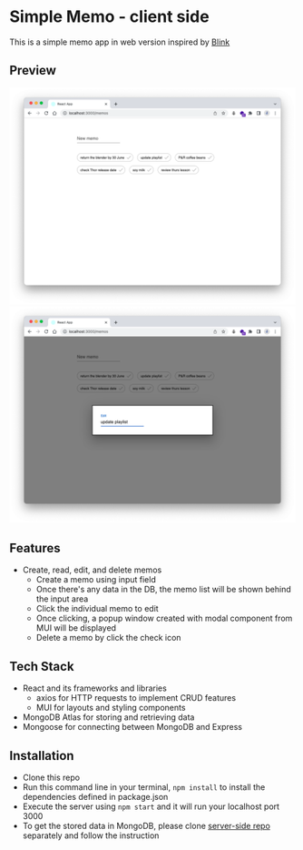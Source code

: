 # Simple Memo - client side

This is a simple memo app in web version inspired by [Blink](https://apps.apple.com/us/app/blink-quick-memo-widget/id1182856129)

## Preview

![](./asset/simple_client.png)
![](./asset/simple_client_edit.png)

## Features

- Create, read, edit, and delete memos
  - Create a memo using input field
  - Once there's any data in the DB, the memo list will be shown behind the input area
  - Click the individual memo to edit
  - Once clicking, a popup window created with modal component from MUI will be displayed
  - Delete a memo by click the check icon

## Tech Stack

- React and its frameworks and libraries
  - axios for HTTP requests to implement CRUD features
  - MUI for layouts and styling components
- MongoDB Atlas for storing and retrieving data
- Mongoose for connecting between MongoDB and Express

## Installation

- Clone this repo
- Run this command line in your terminal, `npm install` to install the dependencies defined in package.json
- Execute the server using `npm start` and it will run your localhost port 3000
- To get the stored data in MongoDB, please clone [server-side repo](https://github.com/aanmeba/simple-memo-server) separately and follow the instruction
